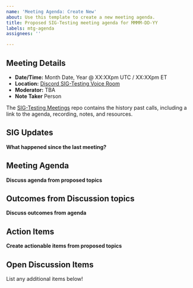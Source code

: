 ```yaml
---
name: 'Meeting Agenda: Create New'
about: Use this template to create a new meeting agenda.
title: Proposed SIG-Testing meeting agenda for MMMM-DD-YY
labels: mtg-agenda
assignees: ''

---
```


## Meeting Details

- **Date/Time:** Month Date, Year @ XX:XXpm UTC / XX:XXpm ET
- **Location:** [Discord SIG-Testing Voice Room](https://discord.gg/6cbrfZgyfg)
- **Moderator:** TBA
- **Note Taker** Person

The [SIG-Testing Meetings](https://github.com/o3de/sig-testing/tree/main/meetings) repo contains the history past calls, including a link to the agenda, recording, notes, and resources.

## SIG Updates

**What happened since the last meeting?**

## Meeting Agenda

**Discuss agenda from proposed topics**

## Outcomes from Discussion topics

**Discuss outcomes from agenda**

## Action Items

**Create actionable items from proposed topics**

## Open Discussion Items

List any additional items below!
